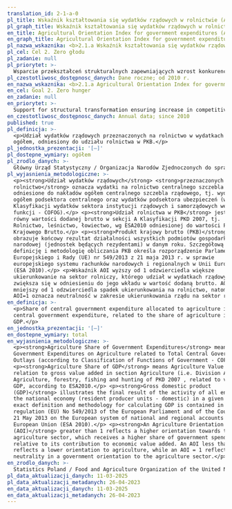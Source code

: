 ```yaml
---
translation_id: 2-1-a-0
pl_title: Wskaźnik kształtowania się wydatków rządowych w rolnictwie (AOI)
pl_graph_title: Wskaźnik kształtowania się wydatków rządowych w rolnictwie (AOI)
en_title: Agricultural Orientation Index for government expenditures (AOI)
en_graph_title: Agricultural Orientation Index for government expenditures (AOI)
pl_nazwa_wskaznika: <b>2.1.a Wskaźnik kształtowania się wydatków rządowych w rolnictwie (AOI)</b>
pl_cel: Cel 2. Zero głodu
pl_zadanie: null
pl_priorytet: >-
  Wsparcie przekształceń strukturalnych zapewniających wzrost konkurencyjności gospodarstw rolnych i producentów rolno-spożywczych
pl_czestotliwosc_dostępnosc_danych: Dane roczne; od 2010 r.
en_nazwa_wskaznika: <b>2.1.a Agricultural Orientation Index for government expenditures (AOI)</b>
en_cel: Goal 2. Zero hunger
en_zadanie: null
en_priorytet: >-
  Support for structural transformation ensuring increase in competitiveness of agricultural holdings and agri-food producers
en_czestotliwosc_dostępnosc_danych: Annual data; since 2010
published: true
pl_definicja: >-
  <p>Udział wydatków rządowych przeznaczonych na rolnictwo w wydatkach rządowych
  ogółem, odniesiony do udziału rolnictwa w PKB.</p>
pl_jednostka_prezentacji: '[–]'
pl_dostepne_wymiary: ogółem
pl_zrodlo_danych: >-
  Główny Urząd Statystyczny / Organizacja Narodów Zjednoczonych do spraw Wyżywienia i Rolnictwa (FAO)
pl_wyjasnienia_metodologiczne: >-
  <p><strong>Udział wydatków rządowych</strong> <strong>przeznaczonych na
  rolnictwo</strong> oznacza wydatki na rolnictwo centralnego szczebla rządowego
  odniesione do nakładów ogółem centralnego szczebla rządowego, tj. wydatków
  ogółem podsektora centralnego oraz wydatków podsektora ubezpieczeń (wg
  Klasyfikacji wydatków sektora instytucji rządowych i samorządowych według
  funkcji - COFOG).</p> <p><strong>Udział rolnictwa w PKB</strong> jest
  równy wartości dodanej brutto w sekcji A Klasyfikacji PKD 2007, tj.
  Rolnictwo, leśnictwo, łowiectwo, wg ESA2010 odniesionej do wartości Produktu
  Krajowego Brutto.</p> <p><strong>Produkt krajowy brutto (PKB)</strong>
  obrazuje końcowy rezultat działalności wszystkich podmiotów gospodarki
  narodowej (jednostek będących rezydentami) w danym roku. Szczegółową
  definicję i metodologię obliczania PKB określa rozporządzenie Parlamentu
  Europejskiego i Rady (UE) nr 549/2013 z 21 maja 2013 r. w sprawie
  europejskiego systemu rachunków narodowych i regionalnych w Unii Europejskiej
  (ESA 2010).</p> <p>Wskaźnik AOI wyższy od 1 odzwierciedla większe
  ukierunkowanie na sektor rolniczy, którego udział w wydatkach rządowych
  zwiększa się w odniesieniu do jego wkładu w wartość dodaną brutto. AOI
  mniejszy od 1 odzwierciedla spadek ukierunkowania na rolnictwo, natomiast
  AOI=1 oznacza neutralność w zakresie ukierunkowania rządu na sektor rolny.</p>
en_definicja: >-
  <p>Share of central government expenditure allocated to agriculture in total
  central government expenditure, related to the share of agriculture in
  GDP.</p>
en_jednostka_prezentacji: '[–]'
en_dostepne_wymiary: total
en_wyjasnienia_metodologiczne: >-
  <p><strong>Agriculture Share of Government Expenditures</strong> means Central
  Government Expenditures on Agriculture related to Total Central Government
  Outlays (according to Classification of Functions of Government - COFOG).</p>
  <p><strong>Agriculture Share of GDP</strong> means Agriculture Value Added in
  relation to gross value added in section Agriculture (i.e. Division A -
  Agriculture, forestry, fishing and hunting of PKD 2007 , related to value of
  GDP, according to ESA2010.</p> <p><strong>Gross domestic product
  (GDP)</strong> illustrates the final result of the activity of all entities of
  the national economy (resident producer units - domestic) in a given year. The
  exact definition and methodology for calculating GDP is contained in the
  regulation (EU) No 549/2013 of the European Parliament and of the Council of
  21 May 2013 on the European system of national and regional accounts in the
  European Union (ESA 2010).</p> <p><strong>An Agriculture Orientation Index
  (AOI)</strong> greater than 1 reflects a higher orientation towards the
  agriculture sector, which receives a higher share of government spending
  relative to its contribution to economic value added. An AOI less than 1
  reflects a lower orientation to agriculture, while an AOI = 1 reflects
  neutrality in a government orientation to the agriculture sector.</p>
en_zrodlo_danych: >-
  Statistics Poland / Food and Agriculture Organization of the United Nations (FAO)
pl_data_aktualizacji_danych: 11-03-2025
pl_data_aktualizacji_metadanych: 26-04-2023
en_data_aktualizacji_danych: 11-03-2025
en_data_aktualizacji_metadanych: 26-04-2023
---
```

